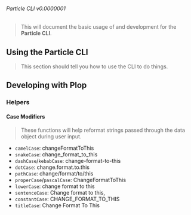 ###### Particle CLI v0.0000001
> This will document the basic usage of and development for the **Particle CLI**.

## Using the Particle CLI
> This section should tell you how to use the CLI to do things.













## Developing with Plop

### Helpers

#### Case Modifiers
> These functions will help reformat strings passed through the data object during user input.

* `camelCase`: changeFormatToThis
* `snakeCase`: change_format_to_this
* `dashCase`/`kebabCase`: change-format-to-this
* `dotCase`: change.format.to.this
* `pathCase`: change/format/to/this
* `properCase`/`pascalCase`: ChangeFormatToThis
* `lowerCase`: change format to this
* `sentenceCase`: Change format to this,
* `constantCase`: CHANGE_FORMAT_TO_THIS
* `titleCase`: Change Format To This

